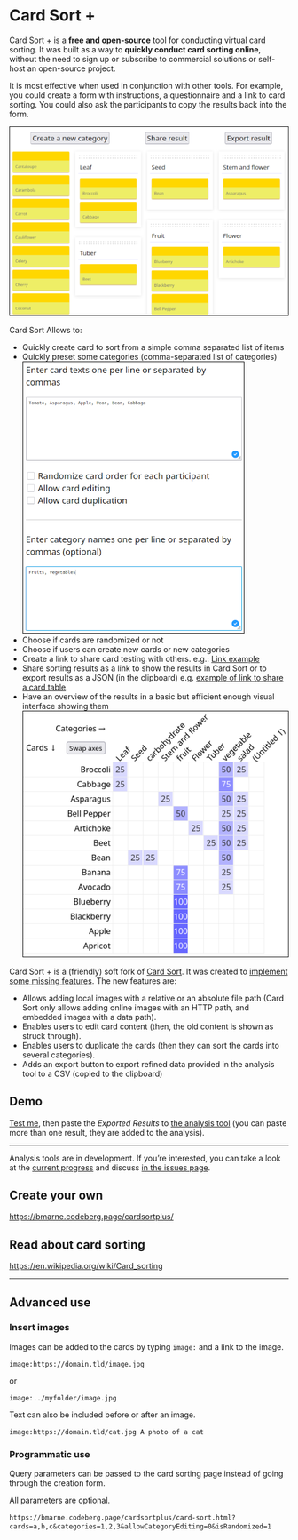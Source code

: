 # Card Sort +

Card Sort + is a **free and open-source** tool for conducting virtual card sorting. It was built as a way to **quickly conduct card sorting online**, without the need to sign up or subscribe to commercial solutions or self-host an open-source project.

It is most effective when used in conjunction with other tools. For example, you could create a form with instructions, a questionnaire and a link to card sorting. You could also ask the participants to copy the results back into the form.

[![Screenshot showing a card sort already started](./images/sort_s.png)](./images/sort.png)

Card Sort Allows to:

- Quickly create card to sort from a simple comma separated list of items  
- Quickly preset some categories (comma-separated list of categories)
[![Screenshot showing how to set cards and categories](./images/set_cards_cats_s.png)](./images/set_cards_cats.png)
- Choose if cards are randomized or not
- Choose if users can create new cards or new categories
- Create a link to share card testing with others. e.g.: [Link example](https://bmarne.codeberg.page/cardsortplus/card-sort.html#eJw9kcFOwzAMhl8FlesuXHdBUGAHNq1ikxBCHNzgtdaSOHITpgnx7iTOOlXK_9lyftvpb3PbLD-bhxAsNousQoZjIYlkRj5qdgogMKSp8A8b-OZMj-DzVwDBq2BUsfamwxBQSmTBHHsUOWuQ8MrCxrCljC30PQyo5CNYTqEGAq5nC5VFx2ohWTpYPql7ixbVrR0vti0b9kkrWcpUrYCfe7bJJNfrzSeIpcfzMASbm2Z8oSGfKxBLpgDzdB12JRDwIIniHGR9pRPNuTXiUcWxV40xmVK0JldkA34ob7ZJ0yjMLuPWk9Zu84C6fAcBzqAgk6dQCMGMVaVKOckjXP5XZ1Px6tjhkH3qUh1HiKVbl1w4UmnyBt80jQpTmLfaBfLVfxcFTnN6z65e3yepY7xnX3Fodd4PcM3Xorlvlnd__zI6t8U=)
- Share sorting results as a link to show the results in Card Sort or to export results as a JSON (in the clipboard) e.g. [example of link to share a card table](https://bmarne.codeberg.page/cardsortplus/card-sort.html#eJxFUcFuwjAM_RXUXbnsymWCbnAYiGogTdO0gxtMG5HEkZsMoWn_vtgFpkp5z4n9_Oz-VGuEYzX7rBZMxpCz1bSqoW2hw-prWu0QD_qKEDRO6CcQDpOjozOyPM2HCAxdHuR9ydkmLXAZW2S-FL2FA3O6B-jcpMEYS3WJIJSvkPk3GTiQsBgdKrI1lFT1vxkna3o6qbl9bsfbBaLmPUhQQ0jgKEfUURh8Sw5GzkVPSHb2OkCJ0KE6q_urxZoMhayZxEGAIdz819lk32rlMyTp8dJ10ZWmhS5tV84VsLNGCNFw38KKIeJR93MNCr7as73drRFPCp6CYkrZSNLaeoENhE4WtMlDz0S-0G2wmrstBjvJaSDCBZTwEGwUhmD6EXkEOW1AuC66cVm0GvLYFZ1xqIYSJOnWZB9PVpq8wcEOvZIh3qbaRRtG_V1iON-u9-TH8n3m0cZ70WWPTv1-gJf_9VTNHn__AI5qzhg=).
- Have an overview of the results in a basic but efficient enough visual interface showing them  
![Screenshot showing results in a table with a percentage of each answer for each category](./images/results.png)

Card Sort + is a (friendly) soft fork of [Card Sort](https://github.com/indigane/cardsort). It was created to [implement some missing features](https://github.com/indigane/cardsort/pull/6). The new features are:

- Allows adding local images with a relative or an absolute file path (Card Sort only allows adding online images with an HTTP path, and embedded images with a data path).
- Enables users to edit card content (then, the old content is shown as struck through).
- Enables users to duplicate the cards (then they can sort the cards into several categories).
- Adds an export button to export refined data provided in the analysis tool to a CSV (copied to the clipboard)

## Demo


[Test me](https://bmarne.codeberg.page/cardsortplus/card-sort.html#eJw9kcFOwzAMhl8FlesuXHdBUGAHNq1ikxBCHNzgtdaSOHITpgnx7iTOOlXK_9lyftvpb3PbLD-bhxAsNousQoZjIYlkRj5qdgogMKSp8A8b-OZMj-DzVwDBq2BUsfamwxBQSmTBHHsUOWuQ8MrCxrCljC30PQyo5CNYTqEGAq5nC5VFx2ohWTpYPql7ixbVrR0vti0b9kkrWcpUrYCfe7bJJNfrzSeIpcfzMASbm2Z8oSGfKxBLpgDzdB12JRDwIIniHGR9pRPNuTXiUcWxV40xmVK0JldkA34ob7ZJ0yjMLuPWk9Zu84C6fAcBzqAgk6dQCMGMVaVKOckjXP5XZ1Px6tjhkH3qUh1HiKVbl1w4UmnyBt80jQpTmLfaBfLVfxcFTnN6z65e3yepY7xnX3Fodd4PcM3Xorlvlnd__zI6t8U=), then paste the *Exported Results* to [the analysis tool](https://bmarne.codeberg.page/cardsortplus/analysis.html) (you can paste more than one result, they are added to the analysis). 

-----

Analysis tools are in development. If you’re interested, you can take a look at the [current progress](https://indigane.github.io/cardsort/analysis.html) and discuss [in the issues page](https://github.com/indigane/cardsort/issues/2).



## Create your own


<https://bmarne.codeberg.page/cardsortplus/>


## Read about card sorting

<https://en.wikipedia.org/wiki/Card_sorting>


-----

## Advanced use

### Insert images

Images can be added to the cards by typing `image:` and a link to the image.

```
image:https://domain.tld/image.jpg
```

or

```
image:../myfolder/image.jpg
```

Text can also be included before or after an image.

```
image:https://domain.tld/cat.jpg A photo of a cat
```

### Programmatic use

Query parameters can be passed to the card sorting page instead of going through the creation form.

All parameters are optional.

```url
https://bmarne.codeberg.page/cardsortplus/card-sort.html?cards=a,b,c&categories=1,2,3&allowCategoryEditing=0&isRandomized=1
```
